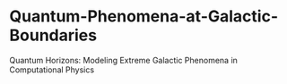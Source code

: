 # Quantum-Phenomena-at-Galactic-Boundaries
Quantum Horizons: Modeling Extreme Galactic Phenomena in Computational Physics
